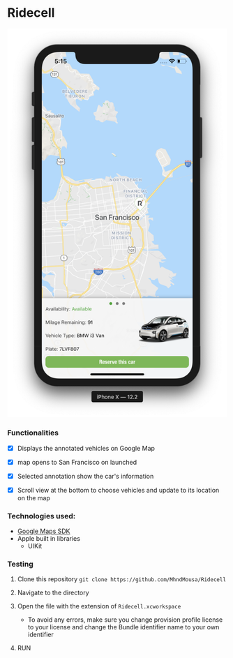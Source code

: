 # Ridecell

![ScreenShot](images/screen_shot.png)

### Functionalities

- [x] Displays the annotated vehicles on Google Map
- [x] map opens to San Francisco on launched

- [x] Selected annotation show the car's information

- [x] Scroll view at the bottom to choose vehicles and update to its location on the map


### Technologies used:
* [Google Maps SDK](https://developers.google.com/maps/documentation/ios-sdk/intro)
* Apple built in libraries
    * UIKit


### Testing
1. Clone this repository `git clone https://github.com/MhndMousa/Ridecell`
2. Navigate to the directory
3. Open the file with the extension of `Ridecell.xcworkspace`
    * To avoid any errors, make sure you change provision profile license to your license and change the Bundle identifier name to your own identifier

4. RUN
